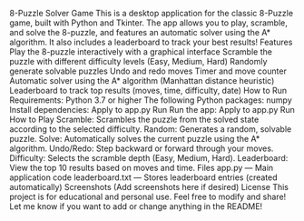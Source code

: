 8-Puzzle Solver Game
This is a desktop application for the classic 8-Puzzle game, built with Python and Tkinter. The app allows you to play, scramble, and solve the 8-puzzle, and features an automatic solver using the A* algorithm. It also includes a leaderboard to track your best results!
Features
Play the 8-puzzle interactively with a graphical interface
Scramble the puzzle with different difficulty levels (Easy, Medium, Hard)
Randomly generate solvable puzzles
Undo and redo moves
Timer and move counter
Automatic solver using the A* algorithm (Manhattan distance heuristic)
Leaderboard to track top results (moves, time, difficulty, date)
How to Run
Requirements:
Python 3.7 or higher
The following Python packages:
numpy
Install dependencies:
Apply to app.py
Run
Run the app:
Apply to app.py
Run
How to Play
Scramble: Scrambles the puzzle from the solved state according to the selected difficulty.
Random: Generates a random, solvable puzzle.
Solve: Automatically solves the current puzzle using the A* algorithm.
Undo/Redo: Step backward or forward through your moves.
Difficulty: Selects the scramble depth (Easy, Medium, Hard).
Leaderboard: View the top 10 results based on moves and time.
Files
app.py — Main application code
leaderboard.txt — Stores leaderboard entries (created automatically)
Screenshots
(Add screenshots here if desired)
License
This project is for educational and personal use. Feel free to modify and share!
Let me know if you want to add or change anything in the README!
